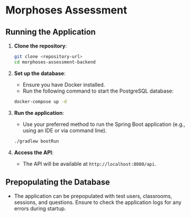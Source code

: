 # Morphoses Assessment

## Running the Application

1. **Clone the repository**:
   ```bash
   git clone <repository-url>
   cd morphoses-assessment-backend
   ```

2. **Set up the database**:
   - Ensure you have Docker installed.
   - Run the following command to start the PostgreSQL database:
   ```bash
   docker-compose up -d
   ```

3. **Run the application**:
   - Use your preferred method to run the Spring Boot application (e.g., using an IDE or via command line).
   ```bash
   ./gradlew bootRun
   ```

4. **Access the API**:
   - The API will be available at `http://localhost:8080/api`.

## Prepopulating the Database
- The application can be prepopulated with test users, classrooms, sessions, and questions. Ensure to check the application logs for any errors during startup.